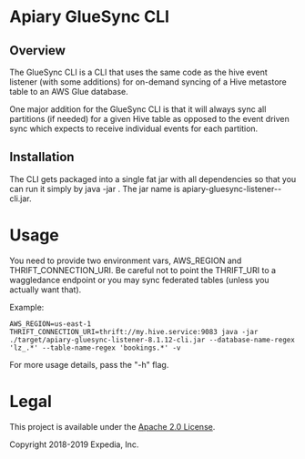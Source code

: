 # Apiary GlueSync CLI

## Overview
The GlueSync CLI is a CLI that uses the same code as the hive event listener (with some additions) for on-demand syncing of a Hive metastore table to an AWS Glue database.

One major addition for the GlueSync CLI is that it will always sync all partitions (if needed) for a given Hive table as opposed to the event driven sync which expects to receive individual events for each partition.

## Installation
The CLI gets packaged into a single fat jar with all dependencies so that you can run it simply by java -jar <PATHTOJAR>. The jar name is apiary-gluesync-listener-<version>-cli.jar.

# Usage
You need to provide two environment vars, AWS_REGION and THRIFT_CONNECTION_URI. Be careful not to point the THRIFT_URI to a waggledance endpoint or you may sync federated tables (unless you actually want that).

Example:

```
AWS_REGION=us-east-1 THRIFT_CONNECTION_URI=thrift://my.hive.service:9083 java -jar ./target/apiary-gluesync-listener-8.1.12-cli.jar --database-name-regex 'lz_.*' --table-name-regex 'bookings.*' -v
```

For more usage details, pass the "-h" flag.

# Legal
This project is available under the [Apache 2.0 License](http://www.apache.org/licenses/LICENSE-2.0.html).

Copyright 2018-2019 Expedia, Inc.
